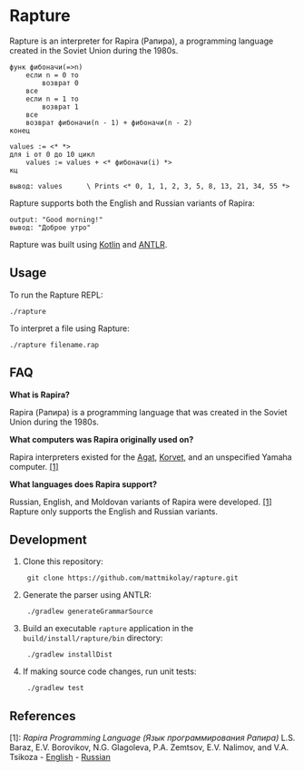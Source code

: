 # Rapture

Rapture is an interpreter for Rapira (Рапира), a programming language created in
the Soviet Union during the 1980s.

```
функ фибоначи(=>n)
    если n = 0 то
        возврат 0
    все
    если n = 1 то
        возврат 1
    все
    возврат фибоначи(n - 1) + фибоначи(n - 2)
конец

values := <* *>
для i от 0 до 10 цикл
    values := values + <* фибоначи(i) *>
кц

вывод: values      \ Prints <* 0, 1, 1, 2, 3, 5, 8, 13, 21, 34, 55 *>
```

Rapture supports both the English and Russian variants of Rapira:

```
output: "Good morning!"
вывод: "Доброе утро"
```

Rapture was built using [Kotlin] and [ANTLR].

## Usage
To run the Rapture REPL:

```
./rapture
```

To interpret a file using Rapture:

```
./rapture filename.rap
```

## FAQ

**What is Rapira?**

Rapira (Рапира) is a programming language that was created in the Soviet Union
during the 1980s.

**What computers was Rapira originally used on?**

Rapira interpreters existed for the [Agat], [Korvet], and an unspecified Yamaha
computer. [\[1\]](#references)

**What languages does Rapira support?**

Russian, English, and Moldovan variants of Rapira were developed.
[\[1\]](#references) Rapture only supports the English and Russian variants.

## Development

1. Clone this repository:

        git clone https://github.com/mattmikolay/rapture.git

2. Generate the parser using ANTLR:

        ./gradlew generateGrammarSource

3. Build an executable `rapture` application in the `build/install/rapture/bin`
directory:

        ./gradlew installDist

4. If making source code changes, run unit tests:

        ./gradlew test

## References
[1]: *Rapira Programming Language (Язык программирования Рапира)*
  L.S. Baraz, E.V. Borovikov, N.G. Glagoleva, P.A. Zemtsov, E.V. Nalimov,
  and V.A. Tsikoza
    - [English](http://ershov.iis.nsk.su/ru/node/772586)
    - [Russian](http://ershov.iis.nsk.su/ru/node/772584)

[Agat]: https://en.wikipedia.org/wiki/Agat_%28computer%29
[Korvet]: https://en.wikipedia.org/wiki/Corvette_%28computer%29
[Kotlin]: https://kotlinlang.org/
[ANTLR]: https://github.com/antlr/antlr4/
